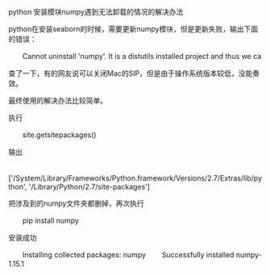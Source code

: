 python 安装模块numpy遇到无法卸载的情况的解决办法

python在安装seaborn的时候，需要更新numpy模块，但是更新失败，输出下面的错误：


　　Cannot uninstall 'numpy'. It is a distutils installed project and thus we ca

查了一下，有的网友说可以关闭Mac的SIP，但是由于操作系统版本较低，没能奏效。

最终使用的解决办法比较简单。

执行

　　site.getsitepackages()

输出

　　['/System/Library/Frameworks/Python.framework/Versions/2.7/Extras/lib/python', '/Library/Python/2.7/site-packages']

把涉及到的numpy文件夹都删掉，再次执行

　　pip install numpy

安装成功

　　Installing collected packages: numpy
　　Successfully installed numpy-1.15.1
